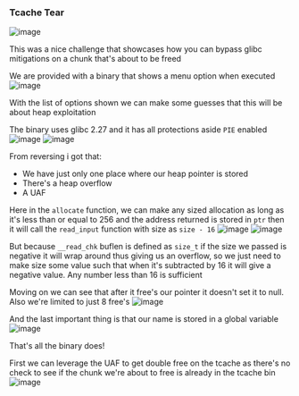 <h3> Tcache Tear </h3>

![image](https://github.com/user-attachments/assets/ebaf39a1-fc08-4b28-bdbe-002351d5f767)

This was a nice challenge that showcases how you can bypass glibc mitigations on a chunk that's about to be freed

We are provided with a binary that shows a menu option when executed
![image](https://github.com/user-attachments/assets/3e8c1981-f15e-4680-90b1-8321b762aad0)

With the list of options shown we can make some guesses that this will be about heap exploitation

The binary uses glibc 2.27 and it has all protections aside `PIE` enabled 
![image](https://github.com/user-attachments/assets/001835f1-41c1-4223-b6db-e4021e2fa632)
![image](https://github.com/user-attachments/assets/c07bc682-c844-4361-88dc-ff4b6f336c78)

From reversing i got that:
- We have just only one place where our heap pointer is stored
- There's a heap overflow
- A UAF

Here in the `allocate` function, we can make any sized allocation as long as it's less than or equal to 256 and the address returned is stored in `ptr` then it will call the `read_input` function with size as `size - 16`
![image](https://github.com/user-attachments/assets/50e33f2d-4562-4788-8372-24a8c8e77ed2)
![image](https://github.com/user-attachments/assets/ef2304cd-9fb8-4168-9e97-9ddca82c2478)

But because `__read_chk` buflen is defined as `size_t` if the size we passed is negative it will wrap around thus giving us an overflow, so we just need to make size some value such that when it's subtracted by 16 it will give a negative value. Any number less than 16 is sufficient

Moving on we can see that after it free's our pointer it doesn't set it to null. Also we're limited to just 8 free's
![image](https://github.com/user-attachments/assets/69b33468-2288-401e-b31a-3c2115763885)

And the last important thing is that our name is stored in a global variable
![image](https://github.com/user-attachments/assets/c813106d-ca4a-4876-b84a-6dc6c6636e64)

That's all the binary does!

First we can leverage the UAF to get double free on the tcache as there's no check to see if the chunk we're about to free is already in the tcache bin
![image](https://github.com/user-attachments/assets/66df5bff-83d9-4a37-9a4a-51eae585c9e2)


